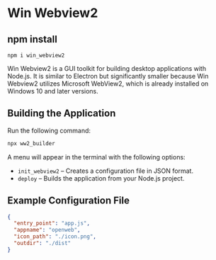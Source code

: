 # Win Webview2  

## npm install

```npm i win_webview2```

Win Webview2 is a GUI toolkit for building desktop applications with Node.js. It is similar to Electron but significantly smaller because Win Webview2 utilizes Microsoft WebView2, which is already installed on Windows 10 and later versions.  

## Building the Application  

Run the following command:  

```sh
npx ww2_builder
```  

A menu will appear in the terminal with the following options:  
- `init_webview2` – Creates a configuration file in JSON format.  
- `deploy` – Builds the application from your Node.js project.  

## Example Configuration File  

```json
{
  "entry_point": "app.js",
  "appname": "openweb",
  "icon_path": "./icon.png",
  "outdir": "./dist"
}
```